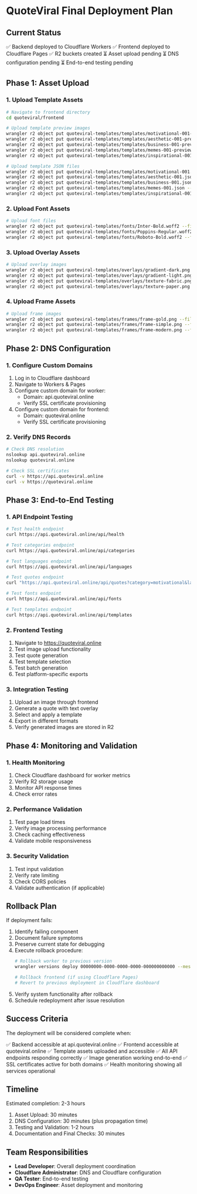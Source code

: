 # QuoteViral Final Deployment Plan

## Current Status
✅ Backend deployed to Cloudflare Workers
✅ Frontend deployed to Cloudflare Pages
✅ R2 buckets created
⏳ Asset upload pending
⏳ DNS configuration pending
⏳ End-to-end testing pending

## Phase 1: Asset Upload

### 1. Upload Template Assets
```bash
# Navigate to frontend directory
cd quoteviral/frontend

# Upload template preview images
wrangler r2 object put quoteviral-templates/templates/motivational-001-preview.jpg --file=public/templates/motivational-001-preview.jpg
wrangler r2 object put quoteviral-templates/templates/aesthetic-001-preview.jpg --file=public/templates/aesthetic-001-preview.jpg
wrangler r2 object put quoteviral-templates/templates/business-001-preview.jpg --file=public/templates/business-001-preview.jpg
wrangler r2 object put quoteviral-templates/templates/memes-001-preview.jpg --file=public/templates/memes-001-preview.jpg
wrangler r2 object put quoteviral-templates/templates/inspirational-001-preview.jpg --file=public/templates/inspirational-001-preview.jpg

# Upload template JSON files
wrangler r2 object put quoteviral-templates/templates/motivational-001.json --file=public/templates/motivational-001.json
wrangler r2 object put quoteviral-templates/templates/aesthetic-001.json --file=public/templates/aesthetic-001.json
wrangler r2 object put quoteviral-templates/templates/business-001.json --file=public/templates/business-001.json
wrangler r2 object put quoteviral-templates/templates/memes-001.json --file=public/templates/memes-001.json
wrangler r2 object put quoteviral-templates/templates/inspirational-001.json --file=public/templates/inspirational-001.json
```

### 2. Upload Font Assets
```bash
# Upload font files
wrangler r2 object put quoteviral-templates/fonts/Inter-Bold.woff2 --file=public/fonts/Inter-Bold.woff2
wrangler r2 object put quoteviral-templates/fonts/Poppins-Regular.woff2 --file=public/fonts/Poppins-Regular.woff2
wrangler r2 object put quoteviral-templates/fonts/Roboto-Bold.woff2 --file=public/fonts/Roboto-Bold.woff2
```

### 3. Upload Overlay Assets
```bash
# Upload overlay images
wrangler r2 object put quoteviral-templates/overlays/gradient-dark.png --file=public/overlays/gradient-dark.png
wrangler r2 object put quoteviral-templates/overlays/gradient-light.png --file=public/overlays/gradient-light.png
wrangler r2 object put quoteviral-templates/overlays/texture-fabric.png --file=public/overlays/texture-fabric.png
wrangler r2 object put quoteviral-templates/overlays/texture-paper.png --file=public/overlays/texture-paper.png
```

### 4. Upload Frame Assets
```bash
# Upload frame images
wrangler r2 object put quoteviral-templates/frames/frame-gold.png --file=public/frames/frame-gold.png
wrangler r2 object put quoteviral-templates/frames/frame-simple.png --file=public/frames/frame-simple.png
wrangler r2 object put quoteviral-templates/frames/frame-modern.png --file=public/frames/frame-modern.png
```

## Phase 2: DNS Configuration

### 1. Configure Custom Domains
1. Log in to Cloudflare dashboard
2. Navigate to Workers & Pages
3. Configure custom domain for worker:
   - Domain: api.quoteviral.online
   - Verify SSL certificate provisioning
4. Configure custom domain for frontend:
   - Domain: quoteviral.online
   - Verify SSL certificate provisioning

### 2. Verify DNS Records
```bash
# Check DNS resolution
nslookup api.quoteviral.online
nslookup quoteviral.online

# Check SSL certificates
curl -v https://api.quoteviral.online
curl -v https://quoteviral.online
```

## Phase 3: End-to-End Testing

### 1. API Endpoint Testing
```bash
# Test health endpoint
curl https://api.quoteviral.online/api/health

# Test categories endpoint
curl https://api.quoteviral.online/api/categories

# Test languages endpoint
curl https://api.quoteviral.online/api/languages

# Test quotes endpoint
curl "https://api.quoteviral.online/api/quotes?category=motivational&language=en"

# Test fonts endpoint
curl https://api.quoteviral.online/api/fonts

# Test templates endpoint
curl https://api.quoteviral.online/api/templates
```

### 2. Frontend Testing
1. Navigate to https://quoteviral.online
2. Test image upload functionality
3. Test quote generation
4. Test template selection
5. Test batch generation
6. Test platform-specific exports

### 3. Integration Testing
1. Upload an image through frontend
2. Generate a quote with text overlay
3. Select and apply a template
4. Export in different formats
5. Verify generated images are stored in R2

## Phase 4: Monitoring and Validation

### 1. Health Monitoring
1. Check Cloudflare dashboard for worker metrics
2. Verify R2 storage usage
3. Monitor API response times
4. Check error rates

### 2. Performance Validation
1. Test page load times
2. Verify image processing performance
3. Check caching effectiveness
4. Validate mobile responsiveness

### 3. Security Validation
1. Test input validation
2. Verify rate limiting
3. Check CORS policies
4. Validate authentication (if applicable)

## Rollback Plan

If deployment fails:

1. Identify failing component
2. Document failure symptoms
3. Preserve current state for debugging
4. Execute rollback procedure:
   ```bash
   # Rollback worker to previous version
   wrangler versions deploy 00000000-0000-0000-0000-000000000000 --message="Rollback to previous version"
   
   # Rollback frontend (if using Cloudflare Pages)
   # Revert to previous deployment in Cloudflare dashboard
   ```
5. Verify system functionality after rollback
6. Schedule redeployment after issue resolution

## Success Criteria

The deployment will be considered complete when:

✅ Backend accessible at api.quoteviral.online
✅ Frontend accessible at quoteviral.online
✅ Template assets uploaded and accessible
✅ All API endpoints responding correctly
✅ Image generation working end-to-end
✅ SSL certificates active for both domains
✅ Health monitoring showing all services operational

## Timeline

Estimated completion: 2-3 hours

1. Asset Upload: 30 minutes
2. DNS Configuration: 30 minutes (plus propagation time)
3. Testing and Validation: 1-2 hours
4. Documentation and Final Checks: 30 minutes

## Team Responsibilities

- **Lead Developer**: Overall deployment coordination
- **Cloudflare Administrator**: DNS and Cloudflare configuration
- **QA Tester**: End-to-end testing
- **DevOps Engineer**: Asset deployment and monitoring